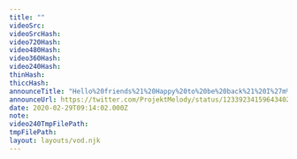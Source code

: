 ```yaml
---
title: ""
videoSrc: 
videoSrcHash: 
video720Hash: 
video480Hash: 
video360Hash: 
video240Hash: 
thinHash: 
thiccHash: 
announceTitle: "Hello%20friends%21%20Happy%20to%20be%20back%21%20I%27m%20online%20so%20if%20you%20want%20to%20join%20me%20that%27d%20be%20awesome%20or%20whatever.%20XD"
announceUrl: https://twitter.com/ProjektMelody/status/1233923415964340225
date: 2020-02-29T09:14:02.000Z
note: 
video240TmpFilePath: 
tmpFilePath: 
layout: layouts/vod.njk
---
```

